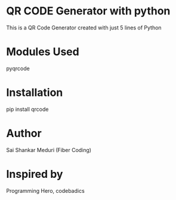 # QR CODE Generator with python
This is a QR Code Generator created with just 5 lines of Python 
# Modules Used
   pyqrcode
# Installation
  pip install qrcode
# Author
  Sai Shankar Meduri (Fiber Coding)
# Inspired by 
   Programming Hero, codebadics
